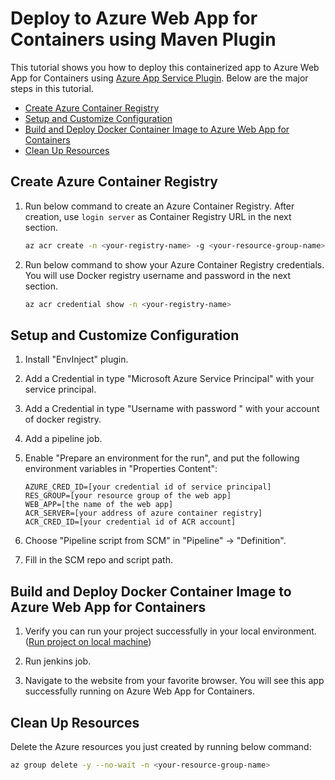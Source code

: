 # Deploy to Azure Web App for Containers using Maven Plugin

This tutorial shows you how to deploy this containerized app to Azure Web App for Containers using [Azure App Service Plugin](https://wiki.jenkins.io/display/JENKINS/Azure+App+Service+Plugin).
Below are the major steps in this tutorial.
- [Create Azure Container Registry](#create-acr)
- [Setup and Customize Configuration](#config)
- [Build and Deploy Docker Container Image to Azure Web App for Containers](#deploy)
- [Clean Up Resources](#clean-up)

<a name="create-acr"></a>
## Create Azure Container Registry

1. Run below command to create an Azure Container Registry.
After creation, use `login server` as Container Registry URL in the next section.

   ```bash
   az acr create -n <your-registry-name> -g <your-resource-group-name>
   ```

1. Run below command to show your Azure Container Registry credentials.
You will use Docker registry username and password in the next section.

    ```bash
    az acr credential show -n <your-registry-name>
    ```

<a name="config"></a>
## Setup and Customize Configuration

1. Install "EnvInject" plugin.

1. Add a Credential in type "Microsoft Azure Service Principal" with your service principal.

1. Add a Credential in type "Username with password	" with your account of docker registry.

1. Add a pipeline job.

1. Enable "Prepare an environment for the run", and put the following environment variables
   in "Properties Content":
    ```
    AZURE_CRED_ID=[your credential id of service principal]
    RES_GROUP=[your resource group of the web app]
    WEB_APP=[the name of the web app]
    ACR_SERVER=[your address of azure container registry]
    ACR_CRED_ID=[your credential id of ACR account]
    ```

1. Choose "Pipeline script from SCM" in "Pipeline" -> "Definition".

1. Fill in the SCM repo and script path.

<a name="deploy"></a>
## Build and Deploy Docker Container Image to Azure Web App for Containers
1. Verify you can run your project successfully in your local environment. ([Run project on local machine](../../README.md))

1. Run jenkins job.

1. Navigate to the website from your favorite browser.
You will see this app successfully running on Azure Web App for Containers.

<a name="clean-up"></a>
## Clean Up Resources

Delete the Azure resources you just created by running below command:

```bash
az group delete -y --no-wait -n <your-resource-group-name>
```
